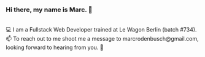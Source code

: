 ### Hi there, my name is Marc. 👋 <br>
<br>
💻 I am a Fullstack Web Developer trained at Le Wagon Berlin (batch #734). <br>
📫 To reach out to me shoot me a message to marcrodenbusch@gmail.com, looking forward to hearing from you. 🤗 <br>
